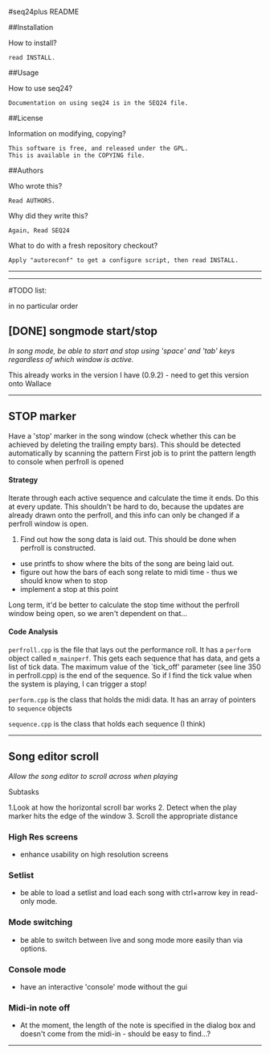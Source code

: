 #seq24plus README


##Installation

How to install? 

    read INSTALL.

##Usage

How to use seq24?
    
    Documentation on using seq24 is in the SEQ24 file.

##License

Information on modifying, copying?

    This software is free, and released under the GPL.
    This is available in the COPYING file.

##Authors

Who wrote this?

    Read AUTHORS.

Why did they write this?

    Again, Read SEQ24

What to do with a fresh repository checkout?

    Apply "autoreconf" to get a configure script, then read INSTALL.

----

----
#TODO list:

in no particular order

## [DONE] songmode start/stop

*In song mode, be able to start and stop using 'space' and 'tab' keys regardless of which window is active.*

This already works in the version I have (0.9.2) - need to get this version onto Wallace

----

## STOP marker

Have a 'stop' marker in the song window (check whether this can be achieved by deleting the trailing empty bars).
This should be detected automatically by scanning the pattern
First job is to print the pattern length to console when perfroll is opened
    
#### Strategy

Iterate through each active sequence and calculate the time it ends. Do this at every update. This shouldn't be hard to do, because the updates are already drawn onto the perfroll, and this info can only be changed if a perfroll window is open. 

1. Find out how the song data is laid out. This should be done when perfroll is constructed.
- use printfs to show where the bits of the song are being laid out.     
- figure out how the bars of each song relate to midi time - thus we should know when to stop
- implement a stop at this point

Long term, it'd be better to calculate the stop time without the perfroll window being open, so we aren't dependent on that...
    
#### Code Analysis
`perfroll.cpp` is the file that lays out the performance roll. It has a `perform` object called `m_mainperf`. This gets each sequence that has data, and gets a list of tick data. The maximum value of the `tick_off' parameter (see line 350 in perfroll.cpp) is the end of the sequence. So if I find the tick value when the system is playing, I can trigger a stop!
    
`perform.cpp` is the class that holds the midi data. It has an array of pointers to `sequence` objects

`sequence.cpp` is the class that holds each sequence (I think)

----

## Song editor scroll

*Allow the song editor to scroll across when playing*

Subtasks

1.Look at how the horizontal scroll bar works
2. Detect when the play marker hits the edge of the window
3. Scroll the appropriate distance
### High Res screens

- enhance usability on high resolution screens

### Setlist

- be able to load a setlist and load each song with ctrl+arrow key in read-only mode.

### Mode switching

- be able to switch between live and song mode more easily than via options.

### Console mode

- have an interactive 'console' mode without the gui

### Midi-in note off

- At the moment, the length of the note is specified in the dialog box and doesn't come from the midi-in - should be easy to find...?

---
